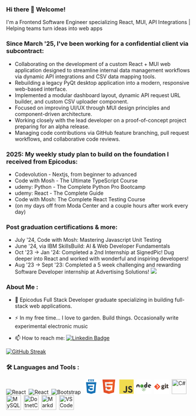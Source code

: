 ### Hi there 👋 Welcome!

I'm a Frontend Software Engineer specializing React, MUI, API Integrations | Helping teams turn ideas into web apps

### Since March '25, I've been working for a confidential client via subcontract: 
- Collaborating on the development of a custom React + MUI web application designed to streamline internal data management workflows via dynamic API integrations and CSV data mapping tools.
- Rebuilding a legacy PyQt desktop application into a modern, responsive web-based interface.
- Implemented a modular dashboard layout, dynamic API request URL builder, and custom CSV uploader component.
- Focused on improving UI/UX through MUI design principles and component-driven architecture.
- Working closely with the lead developer on a proof-of-concept project preparing for an alpha release.
- Managing code contributions via GitHub feature branching, pull request workflows, and collaborative code reviews.

### 2025: My weekly study plan to build on the foundation I received from Epicodus:
- Codevolution - Nextjs, from beginner to advanced
- Code with Mosh - The Ultimate TypeScript Course
- udemy: Python - The Complete Python Pro Bootcamp
- udemy: React - The Complete Guide
- Code with Mosh: The Complete React Testing Course
- (on my days off from Moda Center and a couple hours after work every day)

### Post graduation certifications & more:
- July '24, Code with Mosh: Mastering Javascript Unit Testing
- June '24, via IBM SkillsBuild: AI & Web Developer Fundamentals
- Oct '23 -> Jan '24: Completed a 2nd Internship at SignedPic! Dug deeper into React and worked with wonderful and inspiring developers! 
- Aug '23 -> Sept '23: Completed a 5 week challenging and rewarding Software Developer internship at Advertising Solutions! <img src="https://media.giphy.com/media/WUlplcMpOCEmTGBtBW/giphy.gif" width="30">

### About Me : 

- :seedling: Epicodus Full Stack Developer graduate specializing in building full-stack web applications.

- :zap: In my free time... I love to garden. Build things. Occasionally write experimental electronic music

- :mailbox: How to reach me: [![Linkedin Badge](https://img.shields.io/badge/-LinkedIn-blue?style=flat&logo=Linkedin&logoColor=white)](https://www.linkedin.com/in/eusebie-siebenberg/)

[![GitHub Streak](https://streak-stats.demolab.com?user=eusebiedev&theme=panda&mode=weekly&hide_longest_streak=true)](https://git.io/streak-stats)

### :hammer_and_wrench: Languages and Tools :
<div>
  <img src="https://cdn.jsdelivr.net/gh/devicons/devicon/icons/react/react-original.svg" title="React" alt="React" width="40" height="40"/>&nbsp;
  <img src="https://cdn.jsdelivr.net/gh/devicons/devicon/icons/docker/docker-original.svg" title="React" alt="React" width="40" height="40"/>&nbsp;
  <img src="https://cdn.jsdelivr.net/gh/devicons/devicon/icons/bootstrap/bootstrap-original.svg" title="Bootstrap" alt="Bootstrap" width="40" height="40"/>&nbsp;
  <img src="https://github.com/devicons/devicon/blob/master/icons/css3/css3-plain-wordmark.svg"  title="CSS3" alt="CSS" width="40" height="40"/>&nbsp;
  <img src="https://github.com/devicons/devicon/blob/master/icons/html5/html5-original.svg" title="HTML5" alt="HTML" width="40" height="40"/>&nbsp;
  <img src="https://github.com/devicons/devicon/blob/master/icons/javascript/javascript-original.svg" title="JavaScript" alt="JavaScript" width="40" height="40"/>&nbsp;
  <img src="https://github.com/devicons/devicon/blob/master/icons/nodejs/nodejs-original-wordmark.svg" title="NodeJS" alt="NodeJS" width="40" height="40"/>&nbsp;
  <img src="https://github.com/devicons/devicon/blob/master/icons/git/git-original-wordmark.svg" title="Git" **alt="Git" width="40" height="40"/>&nbsp;
  <img src="https://cdn.jsdelivr.net/gh/devicons/devicon/icons/csharp/csharp-original.svg" title="C#" width="40" height="40" />&nbsp;
  <img src="https://cdn.jsdelivr.net/gh/devicons/devicon/icons/mysql/mysql-original.svg" title="MySQL" width="40" height="40" />&nbsp;
  <img src="https://cdn.jsdelivr.net/gh/devicons/devicon/icons/dotnetcore/dotnetcore-original.svg" title="DotnetCore" width="40" height="40" />&nbsp;
  <img src="https://cdn.jsdelivr.net/gh/devicons/devicon/icons/markdown/markdown-original.svg" title="Markdown" width="40" height="40"  />&nbsp;
  <img src="https://cdn.jsdelivr.net/gh/devicons/devicon/icons/vscode/vscode-original.svg" title="VSCode" width="40" height="40" />
</div>
